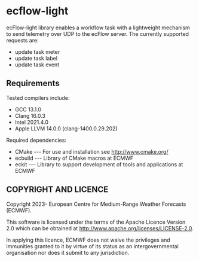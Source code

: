 # ecflow-light

ecFlow-light library enables a workflow task with a lightweight mechanism to send telemetry over UDP to the ecFlow
server. The currently supported requests are:

 - update task meter
 - update task label
 - update task event

## Requirements

Tested compilers include:

- GCC 13.1.0
- Clang 16.0.3
- Intel 2021.4.0
- Apple LLVM 14.0.0 (clang-1400.0.29.202)

Required dependencies:

- CMake --- For use and installation see http://www.cmake.org/
- ecbuild --- Library of CMake macros at ECMWF
- eckit --- Library to support development of tools and applications at ECMWF

## COPYRIGHT AND LICENCE

Copyright 2023- European Centre for Medium-Range Weather Forecasts (ECMWF).

This software is licensed under the terms of the Apache Licence Version 2.0
which can be obtained at http://www.apache.org/licenses/LICENSE-2.0.

In applying this licence, ECMWF does not waive the privileges and immunities granted to it by
virtue of its status as an intergovernmental organisation nor does it submit to any jurisdiction.
